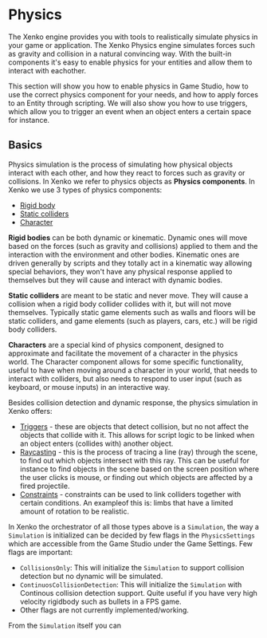 # Physics

<div class="doc-incomplete"/>

The Xenko engine provides you with tools to realistically simulate physics in your game or application. The Xenko Physics engine simulates forces such as gravity and collision in a natural convincing way. With the built-in components it's easy to enable physics for your entities and allow them to interact with eachother.

This section will show you how to enable physics in Game Studio, how to use the correct physics component for your needs, and how to apply forces to an Entity through scripting. We will also show you how to use triggers, which allow you to trigger an event when an object enters a certain space for instance.

## Basics

Physics simulation is the process of simulating how physical objects interact with each other, and how they react to forces such as gravity or collisions. In Xenko we refer to physics objects as **Physics components**. In Xenko we use 3 types of physics components:

* [Rigid body](rigid-body.md)
* [Static colliders](static-collider.md)
* [Character](character-controller.md)

**Rigid bodies** can be both dynamic or kinematic. Dynamic ones will move based on the forces (such as gravity and collisions) applied to them and the interaction with the environment and other bodies. Kinematic ones are driven generally by scripts and they totally act in a kinematic way allowing special behaviors, they won't have any physical response applied to themselves but they will cause and interact with dynamic bodies.

**Static colliders** are meant to be static and never move. They will cause a collision when a rigid body collider collides with it, but will not move themselves. Typically static game elements such as walls and floors will be static colliders, and game elements (such as players, cars, etc.) will be rigid body colliders.

**Characters** are a special kind of physics component, designed to approximate and facilitate the movement of a character in the physics world. The Character component allows for some specific functionality, useful to have when moving around a character in your world, that needs to interact with colliders, but also needs to respond to user input (such as keyboard, or mouse inputs) in an interactive way.

Besides collision detection and dynamic response, the physics simulation in Xenko offers:

* [Triggers](triggers.md) - these are objects that detect collision, but no not affect the objects that collide with it. This allows for script logic to be linked when an object enters (collides with) another object.
* [Raycasting](raycasting.md) - this is the process of tracing a line (ray) through the scene, to find out which objects intersect with this ray. This can be useful for instance to find objects in the scene based on the screen position where the user clicks is mouse, or finding out which objects are affected by a fired projectile.
* [Constraints](constraints.md) - constraints can be used to link colliders together with certain conditions. An exampleof this is: limbs that have a limited amount of rotation to be realistic.

In Xenko the orchestrator of all those types above is a `Simulation`, the way a `Simulation` is initialized can be decided by few flags in the `PhysicsSettings` which are accessible from the Game Studio under the Game Settings.
Few flags are important:
* `CollisionsOnly`: This will initialize the `Simulation` to support collision detection but no dynamic will be simulated.
* `ContinuosCollisionDetection`: This will initialize the `Simulation` with Continous collision detection support. Quite useful if you have very high velocity rigidbody such as bullets in a FPS game.
* Other flags are not currently implemented/working.

From the `Simulation` itself you can 
